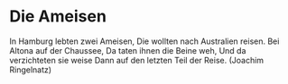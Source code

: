 # Die Ameisen

In Hamburg lebten zwei Ameisen,
Die wollten nach Australien reisen.
Bei Altona auf der Chaussee,
Da taten ihnen die Beine weh,
Und da verzichteten sie weise
Dann auf den letzten Teil der Reise.
(Joachim Ringelnatz)
